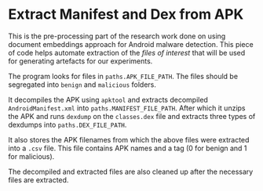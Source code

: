 # Extract Manifest and Dex from APK

This is the pre-processing part of the research work done on using document embeddings approach for Android malware detection. This piece of code helps automate extraction of the *files of interest* that will be used for generating artefacts for our experiments.

The program looks for files in `paths.APK_FILE_PATH`. The files should be segregated into `benign` and `malicious` folders.

It decompiles the APK using `apktool` and extracts decompiled `AndroidManifest.xml` into `paths.MANIFEST_FILE_PATH`.
After which it unzips the APK and runs `dexdump` on the `classes.dex` file and extracts three types of dexdumps into `paths.DEX_FILE_PATH`.

It also stores the APK filenames from which the above files were extracted into a `.csv` file. This file contains APK names and a tag (0 for benign and 1 for malicious).

The decompiled and extracted files are also cleaned up after the necessary files are extracted.

